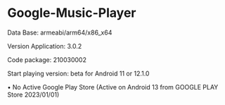 # Google-Music-Player

Data Base: armeabi/arm64/x86_x64

Version Application: 3.0.2

Code package: 210030002

Start playing version: beta for Android 11 or 12.1.0

• No Active Google Play Store (Active on Android 13 from GOOGLE PLAY Store 2023/01/01)

